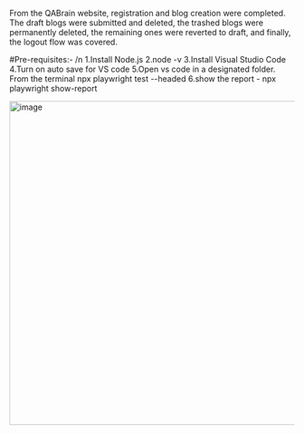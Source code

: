 From the QABrain website, registration and blog creation were completed. The draft blogs were submitted and deleted, the trashed blogs were permanently deleted, the remaining ones were reverted to draft, and finally, the logout flow was covered.

#Pre-requisites:-
/n
1.Install Node.js
2.node -v
3.Install Visual Studio Code
4.Turn on auto save for VS code
5.Open vs code in a designated folder. From the terminal
npx playwright test --headed
6.show the report - 
npx playwright show-report

<img width="1759" height="572" alt="image" src="https://github.com/user-attachments/assets/d63552e4-e775-41fa-9132-8a22f24ee788" />
